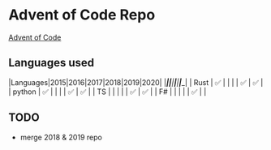 # Advent of Code Repo

[Advent of Code](https://adventofcode.com/)

## Languages used

|Languages|2015|2016|2017|2018|2019|2020|
|_________|____|____|____|____|____|____|
| Rust    | ✅ |    |    |    | ✅ | ✅ |
| python  | ✅ |    |    |    | ✅ | ✅ |
| TS      |    |    |    |    | ✅ | ✅ |
| F#      |    |    |    |    | ✅ |    |

## TODO
- merge 2018 & 2019 repo
